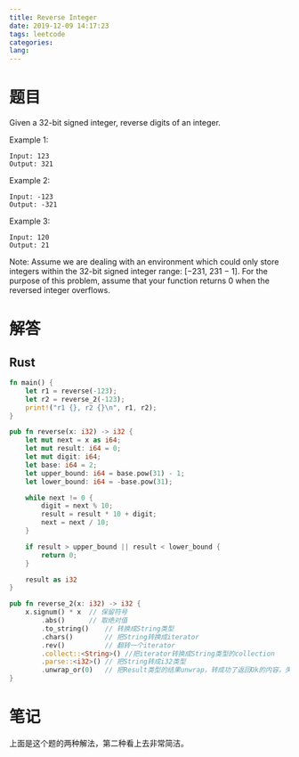 ```yaml
---
title: Reverse Integer
date: 2019-12-09 14:17:23
tags: leetcode
categories:
lang:
---
```


# 题目
Given a 32-bit signed integer, reverse digits of an integer.

Example 1:
```
Input: 123
Output: 321
```
Example 2:
```
Input: -123
Output: -321
```
Example 3:
```
Input: 120
Output: 21
```
Note:
Assume we are dealing with an environment which could only store integers within the 32-bit signed integer range: [−231,  231 − 1]. For the purpose of this problem, assume that your function returns 0 when the reversed integer overflows.

# 解答
## Rust
```rust
fn main() {
    let r1 = reverse(-123);
    let r2 = reverse_2(-123);
    print!("r1 {}, r2 {}\n", r1, r2);
}

pub fn reverse(x: i32) -> i32 {
    let mut next = x as i64;
    let mut result: i64 = 0;
    let mut digit: i64;
    let base: i64 = 2;
    let upper_bound: i64 = base.pow(31) - 1;
    let lower_bound: i64 = -base.pow(31);

    while next != 0 {
        digit = next % 10;
        result = result * 10 + digit;
        next = next / 10;
    }

    if result > upper_bound || result < lower_bound {
        return 0;
    }

    result as i32
}

pub fn reverse_2(x: i32) -> i32 {
    x.signum() * x  // 保留符号
        .abs()      // 取绝对值
        .to_string()    // 转换成String类型
        .chars()        // 把String转换成iterator
        .rev()          // 翻转一个iterator
        .collect::<String>() //把iterator转换成String类型的collection
        .parse::<i32>() // 把String转成i32类型
        .unwrap_or(0)   // 把Result类型的结果unwrap，转成功了返回Ok的内容，失败了返回0
}
```

# 笔记
上面是这个题的两种解法，第二种看上去非常简洁。
